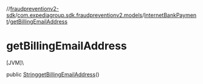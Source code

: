 //[fraudpreventionv2-sdk](../../../index.md)/[com.expediagroup.sdk.fraudpreventionv2.models](../index.md)/[InternetBankPayment](index.md)/[getBillingEmailAddress](get-billing-email-address.md)

# getBillingEmailAddress

[JVM]\

public [String](https://docs.oracle.com/javase/8/docs/api/java/lang/String.html)[getBillingEmailAddress](get-billing-email-address.md)()
